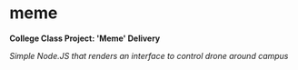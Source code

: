 # meme

<b> College Class Project: 'Meme' Delivery </b>


<i> Simple Node.JS that renders an interface to control drone around campus </i> 

